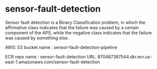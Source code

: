 # sensor-fault-detection
Sensor fault detection is a Binary Classification problem, in which the affirmative class indicates that the failure was caused by a certain component of the APS, while the negative class indicates that the failure was caused by something else.



AWS:
S3 bucket name : sensor-fault-detection-pipeline

ECR repo name : sensor-fault-detection
URL:  870487387544.dkr.ecr.us-east-1.amazonaws.com/sensor-fault-detection